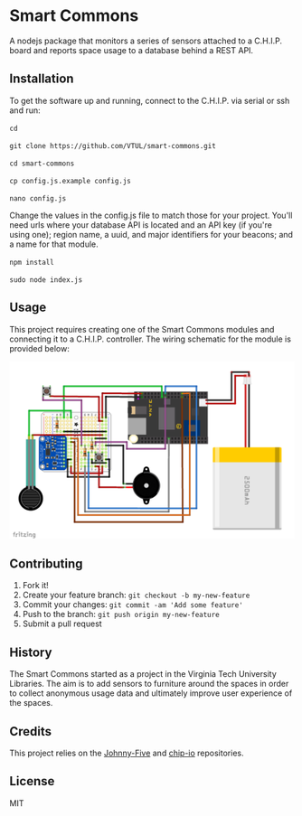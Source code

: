 # Smart Commons
A nodejs package that monitors a series of sensors attached to a C.H.I.P. board and reports space usage to a database behind a REST API.

## Installation
To get the software up and running, connect to the C.H.I.P. via serial or ssh and run:

`cd`

`git clone https://github.com/VTUL/smart-commons.git`

`cd smart-commons`

`cp config.js.example config.js`

`nano config.js`

Change the values in the config.js file to match those for your project. You'll need urls where your database API is located and an API key (if you're using one); region name, a uuid, and major identifiers for your beacons; and a name for that module. 

`npm install`

`sudo node index.js`

## Usage

This project requires creating one of the Smart Commons modules and connecting it to a C.H.I.P. controller. The wiring schematic for the module is provided below:

![module schematic](https://github.com/VTUL/smart-commons/raw/master/schematics/smart-commons.png "Smart Commons Module Schematic")

## Contributing
1. Fork it!
2. Create your feature branch: `git checkout -b my-new-feature`
3. Commit your changes: `git commit -am 'Add some feature'`
4. Push to the branch: `git push origin my-new-feature`
5. Submit a pull request

## History
The Smart Commons started as a project in the Virginia Tech University Libraries. The aim is to add sensors to furniture around the spaces in order to collect anonymous usage data and ultimately improve user experience of the spaces.

## Credits
This project relies on the [Johnny-Five](http://johnny-five.io/) and [chip-io](https://github.com/sandeepmistry/node-chip-io) repositories.

## License
MIT
